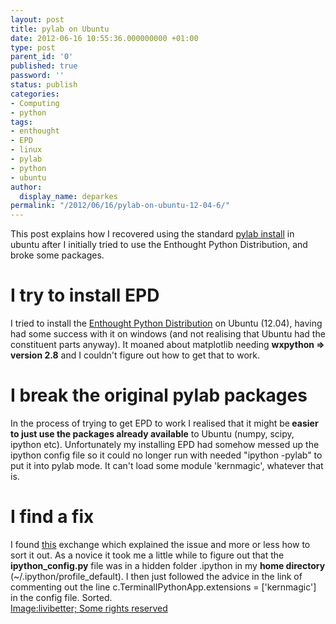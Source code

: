 ```yaml
---
layout: post
title: pylab on Ubuntu
date: 2012-06-16 10:55:36.000000000 +01:00
type: post
parent_id: '0'
published: true
password: ''
status: publish
categories:
- Computing
- python
tags:
- enthought
- EPD
- linux
- pylab
- python
- ubuntu
author:
  display_name: deparkes
permalink: "/2012/06/16/pylab-on-ubuntu-12-04-6/"
---
```


This post explains how I recovered using the standard <a href="http://exciting-code.org/install-pylab-matplotlib-and-ipython">pylab install</a> in ubuntu after I initially tried to use the Enthought Python Distribution, and broke some packages.
<h1>I try to install EPD</h1>
I tried to install the <a href="https://www.enthought.com/products/epd/">Enthought Python Distribution</a> on Ubuntu (12.04), having had some success with it on windows (and not realising that Ubuntu had the constituent parts anyway). It moaned about matplotlib needing <strong>wxpython =&gt; version 2.8</strong> and I couldn't figure out how to get that to work.
<h1>I break the original pylab packages</h1>
In the process of trying to get EPD to work I realised that it might be<strong> easier to just use the packages already available</strong> to Ubuntu (numpy, scipy, ipython etc). Unfortunately my installing EPD had somehow messed up the ipython config file so it could no longer run with needed "ipython -pylab" to put it into pylab mode. It can't load some module 'kernmagic', whatever that is.
<h1>I find a fix</h1>
I found <a title="how to sort out python after EPD" href="http://python.6.n6.nabble.com/Problem-with-0-12-beta-td1647243.html">this</a> exchange which explained the issue and more or less how to sort it out. As a novice it took me a little while to figure out that the<strong> ipython_config.py</strong> file was in a hidden folder .ipython in my <strong>home directory</strong> (~/.ipython/profile_default). I then just followed the advice in the link of commenting out the line c.TerminalIPythonApp.extensions = ['kernmagic'] in the config file. Sorted.
<div id="yui_3_16_0_1_1423941478394_3343" class="view attribution-view clear-float photo-attribution">
<div class="attribution-info">
<a class="owner-name truncate" title="Go to livibetter's photostream" href="https://www.flickr.com/photos/livibetter/" data-rapid_p="48" data-track="attributionNameClick">Image:livibetter; </a><a class="photo-license-url" href="https://creativecommons.org/licenses/by-nc-nd/2.0/" target="_newtab" rel="license cc:license" data-rapid_p="27">Some rights reserved</a><a class="owner-name truncate" title="Go to livibetter's photostream" href="https://www.flickr.com/photos/livibetter/" data-rapid_p="48" data-track="attributionNameClick">
</a>
<div id="yui_3_16_0_1_1423941478394_3578" class="view follow-view clear-float photo-attribution"></div>
</div>
</div>
